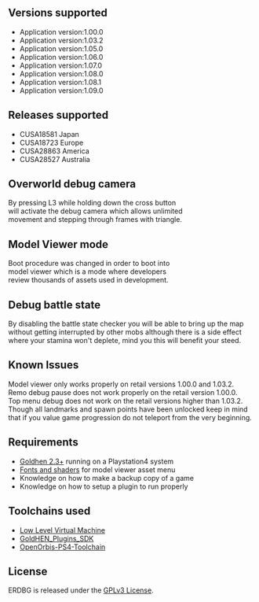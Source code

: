 ## Versions supported

- Application version:1.00.0
- Application version:1.03.2
- Application version:1.05.0
- Application version:1.06.0
- Application version:1.07.0
- Application version:1.08.0
- Application version:1.08.1
- Application version:1.09.0

## Releases supported

- CUSA18581 Japan
- CUSA18723 Europe
- CUSA28863 America
- CUSA28527 Australia

## Overworld debug camera

By pressing L3 while holding down the cross button\
will activate the debug camera which allows unlimited\
movement and stepping through frames with triangle.

## Model Viewer mode

Boot procedure was changed in order to boot into\
model viewer which is a mode where developers\
review thousands of assets used in development.

## Debug battle state

By disabling the battle state checker you will be able to bring up the map\
without getting interrupted by other mobs although there is a side effect\
where your stamina won't deplete, mind you this will benefit your steed.

## Known Issues

Model viewer only works properly on retail versions 1.00.0 and 1.03.2.\
Remo debug pause does not work properly on the retail version 1.00.0.\
Top menu debug does not work on the retail versions higher than 1.03.2.\
Though all landmarks and spawn points have been unlocked keep in mind\
that if you value game progression do not teleport from the very beginning.

## Requirements

- [Goldhen 2.3+](https://github.com/Goldhen/Goldhen) running on a Playstation4 system
- [Fonts and shaders](https://drive.proton.me/urls/VKYP8GRS98#s6lRD1ulS5Vh) for model viewer asset menu
- Knowledge on how to make a backup copy of a game
- Knowledge on how to setup a plugin to run properly

## Toolchains used

- [Low Level Virtual Machine](https://github.com/llvm/llvm-project)
- [GoldHEN_Plugins_SDK](https://github.com/GoldHEN/GoldHEN_Plugins_SDK)
- [OpenOrbis-PS4-Toolchain](https://github.com/OpenOrbis/OpenOrbis-PS4-Toolchain)

## License

ERDBG is released under the [GPLv3 License](https://github.com/stagvant/ERDBG/blob/main/LICENSE).